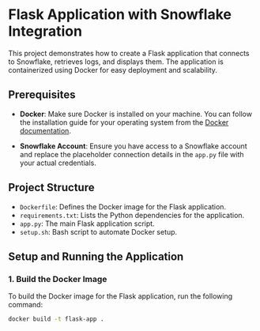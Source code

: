 # Flask Application with Snowflake Integration

This project demonstrates how to create a Flask application that connects to Snowflake, retrieves logs, and displays them. The application is containerized using Docker for easy deployment and scalability.

## Prerequisites

- **Docker**: Make sure Docker is installed on your machine. You can follow the installation guide for your operating system from the [Docker documentation](https://docs.docker.com/get-docker/).

- **Snowflake Account**: Ensure you have access to a Snowflake account and replace the placeholder connection details in the `app.py` file with your actual credentials.

## Project Structure

- `Dockerfile`: Defines the Docker image for the Flask application.
- `requirements.txt`: Lists the Python dependencies for the application.
- `app.py`: The main Flask application script.
- `setup.sh`: Bash script to automate Docker setup.

## Setup and Running the Application

### 1. **Build the Docker Image**

To build the Docker image for the Flask application, run the following command:

```bash
docker build -t flask-app .
